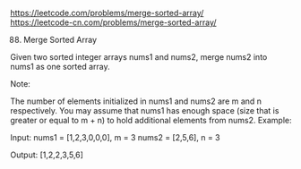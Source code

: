 https://leetcode.com/problems/merge-sorted-array/  
https://leetcode-cn.com/problems/merge-sorted-array/

88. Merge Sorted Array

Given two sorted integer arrays nums1 and nums2, merge nums2 into nums1 as one sorted array.

Note:

  The number of elements initialized in nums1 and nums2 are m and n respectively.
  You may assume that nums1 has enough space (size that is greater or equal to m + n) to hold additional elements from nums2.
Example:

Input:
  nums1 = [1,2,3,0,0,0], m = 3
  nums2 = [2,5,6],       n = 3

  Output: [1,2,2,3,5,6]